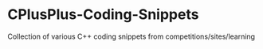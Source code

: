 # CPlusPlus-Coding-Snippets
Collection of various C++ coding snippets from competitions/sites/learning
